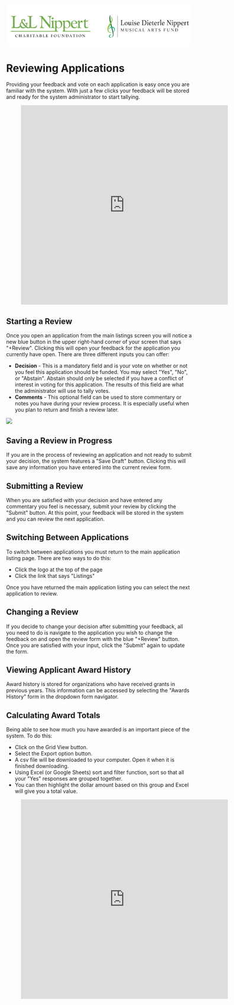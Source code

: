 ![logo](_media/logo.png)
# Reviewing Applications

Providing your feedback and vote on each application is easy once you are familiar with the system. With just a few clicks your feedback will be stored and ready for the system administrator to start tallying. 
<figure class="video_container">
  <iframe width="560" height="540" src="https://www.youtube.com/embed/M6wWx0UYp4o" frameborder="0" allow="accelerometer; autoplay; encrypted-media; gyroscope; picture-in-picture" allowfullscreen></iframe>
</figure>     

## Starting a Review

Once you open an application from the main listings screen you will notice a new blue button in the upper right-hand corner of your screen that says "+Review". Clicking this will open your feedback for the application you currently have open. There are three different inputs you can offer:

* **Decision** - This is a mandatory field and is your vote on whether or not you feel this application should be funded. You may select "Yes", "No", or "Abstain". Abstain should only be selected if you have a conflict of interest in voting for this application. The results of this field are what the administrator will use to tally votes. 
* **Comments** - This optional field can be used to store commentary or notes you have during your review process. It is especially useful when you plan to return and finish a review later.

![](/_media/rev-btn.png)

## Saving a Review in Progress

If you are in the process of reviewing an application and not ready to submit your decision, the system features a "Save Draft" button. Clicking this will save any information you have entered into the current review form. 

## Submitting a Review

When you are satisfied with your decision and have entered any commentary you feel is necessary, submit your review by clicking the "Submit" button. At this point, your feedback will be stored in the system and you can review the next application.

## Switching Between Applications

To switch between applications you must return to the main application listing page. There are two ways to do this:

* Click the logo at the top of the page
* Click the link that says "Listings"

Once you have returned the main application listing you can select the next application to review.

## Changing a Review

If you decide to change your decision after submitting your feedback, all you need to do is navigate to the application you wish to change the feedback on and open the review form with the blue "+Review" button. Once you are satisfied with your input, click the "Submit" again to update the form. 

## Viewing Applicant Award History

Award history is stored for organizations who have received grants in previous years. This information can be accessed by selecting the "Awards History" form in the dropdown form navigator.

## Calculating Award Totals

Being able to see how much you have awarded is an important piece of the system. To do this: 

* Click on the Grid View button.
* Select the Export option button. 
* A csv file will be downloaded to your computer. Open it when it is finished downloading. 
* Using Excel (or Google Sheets) sort and filter function, sort so that all your "Yes" responses are grouped together.
* You can then highlight the dollar amount based on this group and Excel will give you a total value. 

<figure class="video_container">
  <iframe width="560" height="540" src="https://www.youtube.com/embed/9FLDYxziE9Y" frameborder="0" allow="accelerometer; autoplay; encrypted-media; gyroscope; picture-in-picture" allowfullscreen></iframe>
</figure>

   


